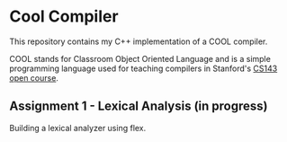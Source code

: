 # Cool Compiler

This repository contains my C++ implementation of a COOL compiler.

COOL stands for Classroom Object Oriented Language and is a simple programming language used for teaching compilers in Stanford's [CS143 open course](https://lagunita.stanford.edu/courses/Engineering/Compilers/Fall2014/about).

## Assignment 1 - Lexical Analysis (in progress)

Building a lexical analyzer using flex.
